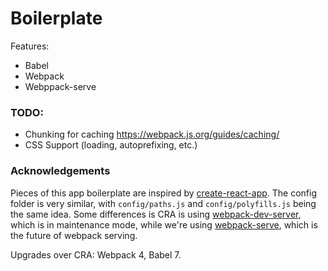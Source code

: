 # Boilerplate

Features:
* Babel
* Webpack
* Webppack-serve

### TODO:

* Chunking for caching https://webpack.js.org/guides/caching/
* CSS Support (loading, autoprefixing, etc.)

### Acknowledgements

Pieces of this app boilerplate are inspired by [create-react-app](https://github.com/facebook/create-react-app).  The config folder is very similar, with `config/paths.js` and `config/polyfills.js` being the same idea.  Some differences is CRA is using [webpack-dev-server](https://github.com/webpack/webpack-dev-server), which is in maintenance mode, while we're using [webpack-serve](https://github.com/webpack-contrib/webpack-serve), which is the future of webpack serving.

Upgrades over CRA: Webpack 4, Babel 7.